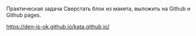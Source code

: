 Практическая задача
Сверстать блок из макета, выложить на Github и Github pages.

https://den-is-ok.github.io/kata.github.io/
